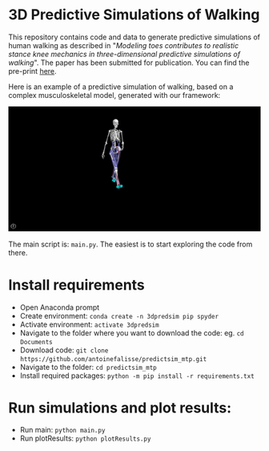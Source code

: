 # 3D Predictive Simulations of Walking

This repository contains code and data to generate predictive simulations of human walking as described in "_Modeling toes contributes to realistic stance knee mechanics in three-dimensional predictive simulations of walking_". The paper has been submitted for publication. You can find the pre-print [here](https://www.biorxiv.org/content/10.1101/2021.08.13.456292v1).

Here is an example of a predictive simulation of walking, based on a complex musculoskeletal model, generated with our framework:

![Predictive simulation of human walking (doi:10.1098/rsif.2019.0402)](doc/images/PredictiveSimulation.gif)

The main script is: `main.py`. The easiest is to start exploring the code from there.

# Install requirements

- Open Anaconda prompt
- Create environment: `conda create -n 3dpredsim pip spyder`
- Activate environment: `activate 3dpredsim`
- Navigate to the folder where you want to download the code: eg. `cd Documents`
- Download code: `git clone https://github.com/antoinefalisse/predictsim_mtp.git`
- Navigate to the folder: `cd predictsim_mtp`
- Install required packages: `python -m pip install -r requirements.txt`

# Run simulations and plot results:
- Run main: `python main.py`
- Run plotResults: `python plotResults.py`
